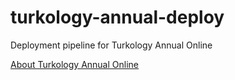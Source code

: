 # turkology-annual-deploy
Deployment pipeline for Turkology Annual Online

[About Turkology Annual Online](http://www.asia-europe.uni-heidelberg.de/en/research/heidelberg-research-architecture/projects/turkology-annual.html)
